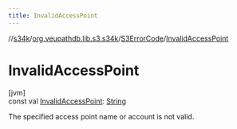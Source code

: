 ```yaml
---
title: InvalidAccessPoint
---
```

//[s34k](../../../index.html)/[org.veupathdb.lib.s3.s34k](../index.html)/[S3ErrorCode](index.html)/[InvalidAccessPoint](-invalid-access-point.html)



# InvalidAccessPoint



[jvm]\
const val [InvalidAccessPoint](-invalid-access-point.html): [String](https://kotlinlang.org/api/latest/jvm/stdlib/kotlin/-string/index.html)



The specified access point name or account is not valid.




